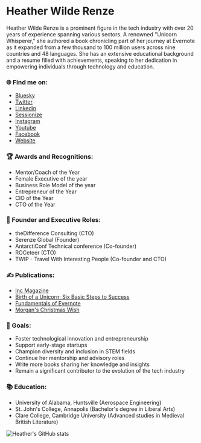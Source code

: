 # Heather Wilde Renze

Heather Wilde Renze is a prominent figure in the tech industry with over 20 years of experience spanning various sectors. A renowned "Unicorn Whisperer," she authored a book chronicling part of her journey at Evernote as it expanded from a few thousand to 100 million users across nine countries and 48 languages. She has an extensive educational background and a resume filled with achievements, speaking to her dedication in empowering individuals through technology and education.

### 🌐 Find me on:
- [Bluesky](https://bsky.app/profile/heathriel.bsky.social)
- [Twitter](https://www.twitter.com/heathriel)
- [Linkedin](https://www.linkedin.com/in/heatherwilde)
- [Sessionize](https://sessionize.com/heatherwilde/)
- [Instagram](https://www.instagram.com/heathriel)
- [Youtube](https://www.youtube.com/heathriel)
- [Facebook](https://www.facebook.com/heathriel)
- [Website](https://www.heathriel.com)

### 🏆 Awards and Recognitions:
- Mentor/Coach of the Year
- Female Executive of the year
- Business Role Model of the year
- Entrepreneur of the Year
- CIO of the Year
- CTO of the Year

### 💼 Founder and Executive Roles:
- theDifference Consulting (CTO)
- Serenze Global (Founder)
- AntarctiConf Technical conference (Co-founder)
- ROCeteer (CTO)
- TWIP - Travel With Interesting People (Co-founder and CTO)

### ✍️ Publications:
- [Inc Magazine](https://inc.com/author/heather-wilde)
- [Birth of a Unicorn: Six Basic Steps to Success](https://www.amazon.com/Birth-Unicorn-Basic-Steps-Success/dp/1620063344)
- [Fundamentals of Evernote](https://amzn.to/3J80LU4)
- [Morgan's Christmas Wish](https://amzn.to/43ZcnRe)

### 🔮 Goals:
- Foster technological innovation and entrepreneurship
- Support early-stage startups
- Champion diversity and inclusion in STEM fields
- Continue her mentorship and advisory roles
- Write more books sharing her knowledge and insights
- Remain a significant contributor to the evolution of the tech industry

### 📚 Education:
- University of Alabama, Huntsville (Aerospace Engineering)
- St. John's College, Annapolis (Bachelor's degree in Liberal Arts)
- Clare College, Cambridge University (Advanced studies in Medieval British Literature)

![Heather's GitHub stats](https://github-readme-stats.vercel.app/api?username=heathriel&show_icons=true&theme=transparent)
